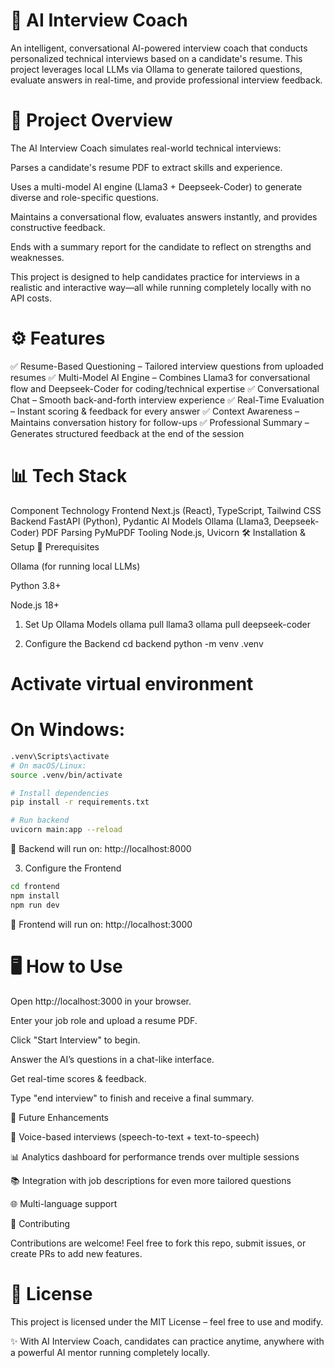 # 🤖 AI Interview Coach


An intelligent, conversational AI-powered interview coach that conducts personalized technical interviews based on a candidate's resume.
This project leverages local LLMs via Ollama to generate tailored questions, evaluate answers in real-time, and provide professional interview feedback.

# 📌 Project Overview

The AI Interview Coach simulates real-world technical interviews:

Parses a candidate's resume PDF to extract skills and experience.

Uses a multi-model AI engine (Llama3 + Deepseek-Coder) to generate diverse and role-specific questions.

Maintains a conversational flow, evaluates answers instantly, and provides constructive feedback.

Ends with a summary report for the candidate to reflect on strengths and weaknesses.

This project is designed to help candidates practice for interviews in a realistic and interactive way—all while running completely locally with no API costs.

# ⚙️ Features

✅ Resume-Based Questioning – Tailored interview questions from uploaded resumes
✅ Multi-Model AI Engine – Combines Llama3 for conversational flow and Deepseek-Coder for coding/technical expertise
✅ Conversational Chat – Smooth back-and-forth interview experience
✅ Real-Time Evaluation – Instant scoring & feedback for every answer
✅ Context Awareness – Maintains conversation history for follow-ups
✅ Professional Summary – Generates structured feedback at the end of the session

# 📊 Tech Stack
Component	Technology
Frontend	Next.js (React), TypeScript, Tailwind CSS
Backend	FastAPI (Python), Pydantic
AI Models	Ollama (Llama3, Deepseek-Coder)
PDF Parsing	PyMuPDF
Tooling	Node.js, Uvicorn
🛠️ Installation & Setup
🔹 Prerequisites

Ollama
 (for running local LLMs)

Python 3.8+

Node.js 18+

1. Set Up Ollama Models
ollama pull llama3
ollama pull deepseek-coder

2. Configure the Backend
cd backend
python -m venv .venv

# Activate virtual environment
# On Windows:
```bash
.venv\Scripts\activate
# On macOS/Linux:
source .venv/bin/activate

# Install dependencies
pip install -r requirements.txt

# Run backend
uvicorn main:app --reload
```

📍 Backend will run on: http://localhost:8000

3. Configure the Frontend
```bash
cd frontend
npm install
npm run dev
```

📍 Frontend will run on: http://localhost:3000

# 🖥️ How to Use

Open http://localhost:3000
 in your browser.

Enter your job role and upload a resume PDF.

Click "Start Interview" to begin.

Answer the AI’s questions in a chat-like interface.

Get real-time scores & feedback.

Type "end interview" to finish and receive a final summary.

🚀 Future Enhancements

🎤 Voice-based interviews (speech-to-text + text-to-speech)

📊 Analytics dashboard for performance trends over multiple sessions

📚 Integration with job descriptions for even more tailored questions

🌐 Multi-language support

🤝 Contributing

Contributions are welcome!
Feel free to fork this repo, submit issues, or create PRs to add new features.

# 📜 License

This project is licensed under the MIT License – feel free to use and modify.


✨ With AI Interview Coach, candidates can practice anytime, anywhere with a powerful AI mentor running completely locally.